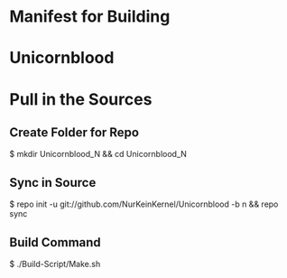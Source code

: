 Manifest for Building
=============================
Unicornblood 
=============================
Pull in the Sources
======================
Create Folder for Repo
-----------------------
$ mkdir Unicornblood_N && cd Unicornblood_N

Sync in Source
---------------
$ repo init -u git://github.com/NurKeinKernel/Unicornblood -b n && repo sync

Build Command
-----------------
$ ./Build-Script/Make.sh

